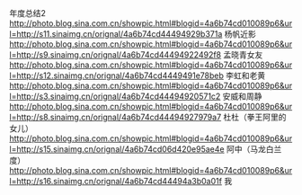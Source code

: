 年度总结2
http://photo.blog.sina.com.cn/showpic.html#blogid=4a6b74cd010089p6&url=http://s11.sinaimg.cn/orignal/4a6b74cd44494929b371a
杨帆近影
http://photo.blog.sina.com.cn/showpic.html#blogid=4a6b74cd010089p6&url=http://s9.sinaimg.cn/orignal/4a6b74cd44494922492f8
孟晓青女友
http://photo.blog.sina.com.cn/showpic.html#blogid=4a6b74cd010089p6&url=http://s12.sinaimg.cn/orignal/4a6b74cd4449491e78beb
李虹和老黄
http://photo.blog.sina.com.cn/showpic.html#blogid=4a6b74cd010089p6&url=http://s3.sinaimg.cn/orignal/4a6b74cd44494920571c2
安威和周静
http://photo.blog.sina.com.cn/showpic.html#blogid=4a6b74cd010089p6&url=http://s8.sinaimg.cn/orignal/4a6b74cd44494927979a7
杜杜（拳王阿里的女儿）
http://photo.blog.sina.com.cn/showpic.html#blogid=4a6b74cd010089p6&url=http://s15.sinaimg.cn/orignal/4a6b74cd06d420e95ae4e
阿中（马龙白兰度）
http://photo.blog.sina.com.cn/showpic.html#blogid=4a6b74cd010089p6&url=http://s16.sinaimg.cn/orignal/4a6b74cd44494a3b0a01f
我
